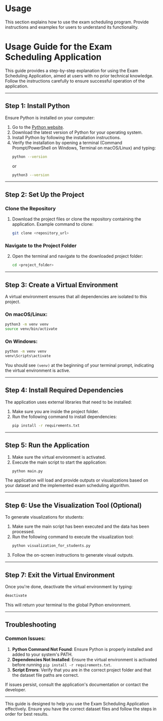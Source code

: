 # Usage

This section explains how to use the exam scheduling program.
Provide instructions and examples for users to understand its functionality.

# Usage Guide for the Exam Scheduling Application

This guide provides a step-by-step explanation for using the Exam Scheduling Application, aimed at users with no prior technical knowledge. Follow the instructions carefully to ensure successful operation of the application.

---

## Step 1: Install Python

Ensure Python is installed on your computer:
1. Go to the [Python website](https://www.python.org/).
2. Download the latest version of Python for your operating system.
3. Install Python by following the installation instructions.
4. Verify the installation by opening a terminal (Command Prompt/PowerShell on Windows, Terminal on macOS/Linux) and typing:
   ```bash
   python --version
   ```
   or
   ```bash
   python3 --version
   ```

---

## Step 2: Set Up the Project

### Clone the Repository
1. Download the project files or clone the repository containing the application.
   Example command to clone:
   ```bash
   git clone <repository_url>
   ```

### Navigate to the Project Folder
2. Open the terminal and navigate to the downloaded project folder:
   ```bash
   cd <project_folder>
   ```

---

## Step 3: Create a Virtual Environment

A virtual environment ensures that all dependencies are isolated to this project.

### On macOS/Linux:
```bash
python3 -m venv venv
source venv/bin/activate
```

### On Windows:
```bash
python -m venv venv
venv\Scripts\activate
```

You should see `(venv)` at the beginning of your terminal prompt, indicating the virtual environment is active.

---

## Step 4: Install Required Dependencies

The application uses external libraries that need to be installed:
1. Make sure you are inside the project folder.
2. Run the following command to install dependencies:
   ```bash
   pip install -r requirements.txt
   ```

---

## Step 5: Run the Application

1. Make sure the virtual environment is activated.
2. Execute the main script to start the application:
   ```bash
   python main.py
   ```

The application will load and provide outputs or visualizations based on your dataset and the implemented exam scheduling algorithm.

---

## Step 6: Use the Visualization Tool (Optional)

To generate visualizations for students:
1. Make sure the main script has been executed and the data has been processed.
2. Run the following command to execute the visualization tool:
   ```bash
   python visualization_for_students.py
   ```
3. Follow the on-screen instructions to generate visual outputs.

---

## Step 7: Exit the Virtual Environment

Once you're done, deactivate the virtual environment by typing:
```bash
deactivate
```

This will return your terminal to the global Python environment.

---

## Troubleshooting

### Common Issues:
1. **Python Command Not Found**: Ensure Python is properly installed and added to your system's PATH.
2. **Dependencies Not Installed**: Ensure the virtual environment is activated before running `pip install -r requirements.txt`.
3. **Script Errors**: Verify that you are in the correct project folder and that the dataset file paths are correct.

If issues persist, consult the application's documentation or contact the developer.

---

This guide is designed to help you use the Exam Scheduling Application effectively. Ensure you have the correct dataset files and follow the steps in order for best results.

